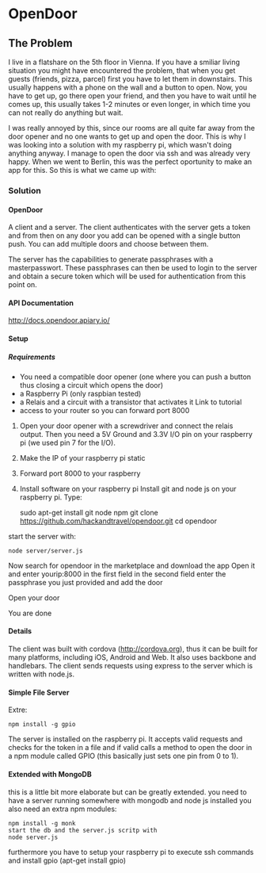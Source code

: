 OpenDoor
========

## The Problem

I live in a flatshare on the 5th floor in Vienna. If you have a smiliar living situation you might have encountered the problem, that when you get guests (friends, pizza, parcel) first you have to let them in downstairs. This usually happens with a phone on the wall and a button to open. Now, you have to get up, go there open your friend, and then you have to wait until he comes up, this usually takes 1-2 minutes or even longer, in which time you can not really do anything but wait.

I was really annoyed by this, since our rooms are all quite far away from the door opener and no one wants to get up and open the door. This is why I was looking into a solution with my raspberry pi, which wasn't doing anything anyway.
I manage to open the door via ssh and was already very happy. When we went to Berlin, this was the perfect oportunity to make an app for this. So this is what we came up with:

### Solution
#### OpenDoor

A client and a server. The client authenticates with the server gets a token and from then on any door you add can be opened with a single button push. You can add multiple doors and choose between them.

The server has the capabilities to generate passphrases with a masterpasswort. These passphrases can then be used to login to the server and obtain a secure token which will be used for authentication from this point on.
#### API Documentation

http://docs.opendoor.apiary.io/

#### Setup
##### Requirements

* You need a compatible door opener (one where you can push a button thus closing a circuit which opens the door)
* a Raspberry Pi (only raspbian tested)
* a Relais and a circuit with a transistor that activates it Link to tutorial
* access to your router so you can forward port 8000

1. Open your door opener with a screwdriver and connect the relais output. Then you need a 5V Ground and 3.3V  I/O pin on your raspberry pi (we used pin 7 for the I/O).

2. Make the IP of your raspberry pi static 
3. Forward port 8000 to your raspberry 
4. Install software on your raspberry pi
Install git and node js on your raspberry pi.
Type: 

    sudo apt-get install git node npm
    git clone https://github.com/hackandtravel/opendoor.git
    cd opendoor

start the server with:

    node server/server.js


Now search for opendoor in the marketplace and download the app
Open it and enter yourip:8000 in the first field
in the second field enter the passphrase you just provided and add the door

Open your door

You are done

#### Details
The client was built with cordova (http://cordova.org), thus it can be built for many platforms, including iOS, Android and Web. It also uses backbone and handlebars. The client sends requests using express to the server which is written with node.js.

#### Simple File Server
Extre: 

    npm install -g gpio

The server is installed on the raspberry pi. It accepts valid requests and checks for the token in a file and if valid calls a method to open the door in a npm module called GPIO (this basically just sets one pin from 0 to 1).

#### Extended with MongoDB
this is a little bit more elaborate but can be greatly extended.
you need to have a server running somewhere with mongodb and node js installed
you also need an extra npm modules:

    npm install -g monk
    start the db and the server.js scritp with
    node server.js

furthermore you have to setup your raspberry pi to execute ssh commands and install gpio (apt-get install gpio)
